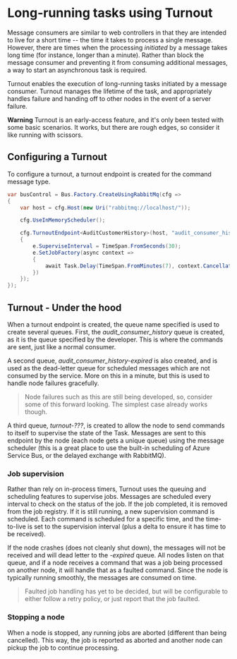 # Long-running tasks using Turnout

Message consumers are similar to web controllers in that they are intended to live for a short time -- the time it takes to process a single message. However, there are times when the processing *initiated* by a message takes long time (for instance, longer than a minute). Rather than block the message consumer and preventing it from consuming additional messages, a way to start an asynchronous task is required.

Turnout enables the execution of long-running tasks initiated by a message consumer. Turnout manages the lifetime 
of the task, and appropriately handles failure and handing off to other nodes in the event of a server failure.

<div class="alert alert-info">
<b>Warning</b>
    Turnout is an early-access feature, and it's only been tested with some basic scenarios. It works, but there are rough edges, so consider it like running with scissors.
</div>

## Configuring a Turnout

To configure a turnout, a turnout endpoint is created for the command message type.

```csharp
var busControl = Bus.Factory.CreateUsingRabbitMq(cfg =>
{
    var host = cfg.Host(new Uri("rabbitmq://localhost/"));

    cfg.UseInMemoryScheduler();

    cfg.TurnoutEndpoint<AuditCustomerHistory>(host, "audit_consumer_history", e =>
    {
        e.SuperviseInterval = TimeSpan.FromSeconds(30);
        e.SetJobFactory(async context =>
        {
            await Task.Delay(TimeSpan.FromMinutes(7), context.CancellationToken);
        })
    });
});
```

## Turnout - Under the hood

When a turnout endpoint is created, the queue name specified is used to create several queues. First, the *audit_consumer_history* queue is created, as it is the queue specified by the developer. This is where the commands are sent, just like a normal consumer.

A second queue, *audit_consumer_history-expired* is also created, and is used as the dead-letter queue for scheduled messages which are not consumed by the service. More on this in a minute, but this is used to handle node failures gracefully.

> Node failures such as this are still being developed, so, consider some of this forward looking. The simplest case already works though.

A third queue, *turnout-???*, is created to allow the node to send commands to itself to supervise the state of the Task. Messages are sent to this endpoint by the node (each node gets a unique queue) using the message scheduler (this is a great place to use the built-in scheduling of Azure Service Bus, or the delayed exchange with RabbitMQ).

### Job supervision

Rather than rely on in-process timers, Turnout uses the queuing and scheduling features to supervise jobs. Messages are scheduled every interval to check on the status of the job. If the job completed, it is removed from the job registry. If it is still running, a new supervision command is scheduled. Each command is scheduled for a specific time, and the time-to-live is set to the supervision interval (plus a delta to ensure it has time to be received).

If the node crashes (does not cleanly shut down), the messages will not be received and will dead letter to the *-expired* queue. All nodes listen on that queue, and if a node receives a command that was a job being processed on another node, it will handle that as a faulted command. Since the node is typically running smoothly, the messages are consumed on time.

> Faulted job handling has yet to be decided, but will be configurable to either follow a retry policy, or just report that the job faulted.

### Stopping a node

When a node is stopped, any running jobs are aborted (different than being cancelled). This way, the job is reported as aborted and another node can pickup the job to continue processing.
